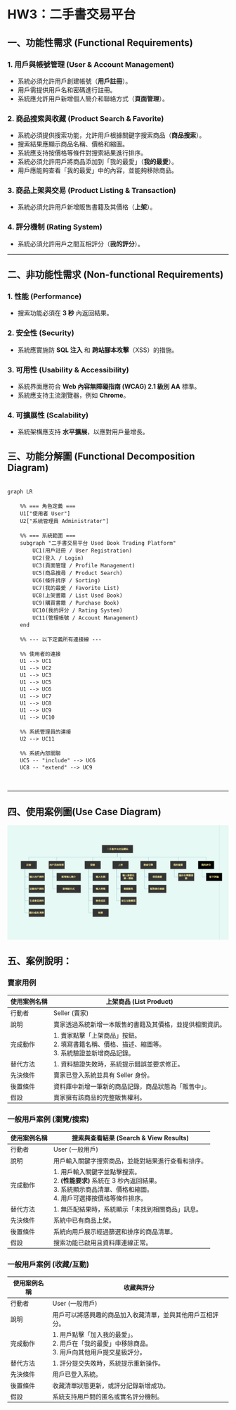 #  HW3：二手書交易平台

## 一、功能性需求 (Functional Requirements)

### 1. 用戶與帳號管理 (User & Account Management)

* 系統必須允許用戶創建帳號（**用戶註冊**）。
* 用戶需提供用戶名和密碼進行註冊。
* 系統應允許用戶新增個人簡介和聯絡方式（**頁面管理**）。

### 2. 商品搜索與收藏 (Product Search & Favorite)

* 系統必須提供搜索功能，允許用戶根據關鍵字搜索商品（**商品搜索**）。
* 搜索結果應顯示商品名稱、價格和縮圖。
* 系統應支持按價格等條件對搜索結果進行排序。
* 系統必須允許用戶將商品添加到「我的最愛」（**我的最愛**）。
* 用戶應能夠查看「我的最愛」中的內容，並能夠移除商品。

### 3. 商品上架與交易 (Product Listing & Transaction)

* 系統必須允許用戶新增販售書籍及其價格（**上架**）。

### 4. 評分機制 (Rating System)

* 系統必須允許用戶之間互相評分（**我的評分**）。

---

## 二、非功能性需求 (Non-functional Requirements)

### 1. 性能 (Performance)

* 搜索功能必須在 **3 秒** 內返回結果。

### 2. 安全性 (Security)

* 系統應實施防 **SQL 注入** 和 **跨站腳本攻擊**（XSS）的措施。

### 3. 可用性 (Usability & Accessibility)

* 系統界面應符合 **Web 內容無障礙指南 (WCAG) 2.1 級別 AA** 標準。
* 系統應支持主流瀏覽器，例如 **Chrome**。

### 4. 可擴展性 (Scalability)

* 系統架構應支持 **水平擴展**，以應對用戶量增長。


## 三、功能分解圖 (Functional Decomposition Diagram)

```mermaid

graph LR

    %% === 角色定義 ===
    U1["使用者 User"]
    U2["系統管理員 Administrator"]

    %% === 系統範圍 ===
    subgraph "二手書交易平台 Used Book Trading Platform"
        UC1(用戶註冊 / User Registration)
        UC2(登入 / Login)
        UC3(頁面管理 / Profile Management)
        UC5(商品搜尋 / Product Search)
        UC6(條件排序 / Sorting)
        UC7(我的最愛 / Favorite List)
        UC8(上架書籍 / List Used Book)
        UC9(購買書籍 / Purchase Book)
        UC10(我的評分 / Rating System)
        UC11(管理帳號 / Account Management)
    end

    %% --- 以下定義所有連接線 ---

    %% 使用者的連接
    U1 --> UC1
    U1 --> UC2
    U1 --> UC3
    U1 --> UC5
    U1 --> UC6
    U1 --> UC7
    U1 --> UC8
    U1 --> UC9
    U1 --> UC10

    %% 系統管理員的連接
    U2 --> UC11

    %% 系統內部關聯
    UC5 -- "include" --> UC6
    UC8 -- "extend" --> UC9

   
```

---



## 四、使用案例圖(Use Case Diagram)

![使用案例](功能圖.png)


## 五、案例說明：

### 賣家用例

| 使用案例名稱 |  上架商品 (List Product) |
|--------------|-----------------------------|
| 行動者       | Seller (賣家)               |
| 說明         | 賣家透過系統新增一本販售的書籍及其價格，並提供相關資訊。 |
| 完成動作     | 1. 賣家點擊「上架商品」按鈕。<br>2. 填寫書籍名稱、價格、描述、縮圖等。<br>3. 系統驗證並新增商品記錄。 |
| 替代方法     | 1. 資料驗證失敗時，系統提示錯誤並要求修正。 |
| 先決條件     | 賣家已登入系統並具有 Seller 身份。 |
| 後置條件     | 資料庫中新增一筆新的商品記錄，商品狀態為「販售中」。 |
| 假設         | 賣家擁有該商品的完整販售權利。 |

### 一般用戶案例 (瀏覽/搜索)

| 使用案例名稱 |搜索與查看結果 (Search & View Results) |
|--------------|--------------------------------------------------|
| 行動者       | User (一般用戶)                                  |
| 說明         | 用戶輸入關鍵字搜索商品，並能對結果進行查看和排序。 |
| 完成動作     | 1. 用戶輸入關鍵字並點擊搜索。<br>2. **(性能要求)** 系統在 3 秒內返回結果。<br>3. 系統顯示商品清單、價格和縮圖。<br>4. 用戶可選擇按價格等條件排序。 |
| 替代方法     | 1. 無匹配結果時，系統顯示「未找到相關商品」訊息。 |
| 先決條件     | 系統中已有商品上架。 |
| 後置條件     | 系統向用戶展示經過篩選和排序的商品清單。 |
| 假設         | 搜索功能已啟用且資料庫連線正常。 |

### 一般用戶案例 (收藏/互動)

| 使用案例名稱 |  收藏與評分 |
|--------------|----------------------|
| 行動者       | User (一般用戶)      |
| 說明         | 用戶可以將感興趣的商品加入收藏清單，並與其他用戶互相評分。 |
| 完成動作     | 1. 用戶點擊「加入我的最愛」。<br>2. 用戶在「我的最愛」中移除商品。<br>3. 用戶向其他用戶提交星級評分。 |
| 替代方法     | 1. 評分提交失敗時，系統提示重新操作。 |
| 先決條件     | 用戶已登入系統。 |
| 後置條件     | 收藏清單狀態更新，或評分記錄新增成功。 |
| 假設         | 系統支持用戶間的匿名或實名評分機制。 |

